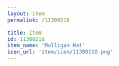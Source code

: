 ```yaml
---
layout: item
permalink: /11300216

title: Item
id: 11300216
item_name: 'Mulligan Hat'
icon_url: 'item/icon/11300110.png'
---
```

